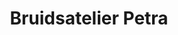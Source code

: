---
address: Rapenburgsestraat 2F
title: Bruidsatelier Petra
city: Lichtenvoorde
zip: 7131 CX
country: Netherlands
lat: 51.987351
lng: 6.567116
phone: 06 21878853
email: info@bruidsatelierpetra.nl
url: 
---